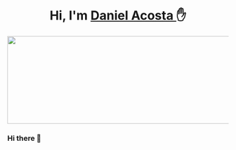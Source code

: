 <div align="center">
  <h1 align="center"> Hi, I'm <a href=""> Daniel Acosta </a>✋</h1>
</div>
<img src="https://wallpaperaccess.com/full/5105718.jpg" height="200px" width="1000px"/>

### Hi there 👋

<!--


Here are some ideas to get you started:

- 🔭 I’m currently working on ...
- 🌱 I’m currently learning ...
- 👯 I’m looking to collaborate on ...
- 🤔 I’m looking for help with ...
- 💬 Ask me about ...
- 📫 How to reach me: ...
- 😄 Pronouns: ...
- ⚡ Fun fact: ...
-->
